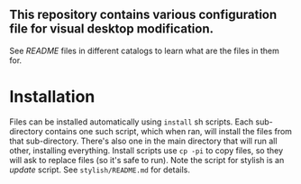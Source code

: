 ## This repository contains various configuration file for visual desktop modification.
See *README* files in different catalogs to learn what are the files in them for.
# Installation
Files can be installed automatically using `install` sh scripts. Each sub-directory contains one such script, which when ran, will install the files from that sub-directory. There's also one in the main directory that will run all other, installing everything.
Install scripts use `cp -pi` to copy files, so they will ask to replace files (so it's safe to run).
Note the script for stylish is an *update* script. See `stylish/README.md` for details. 
